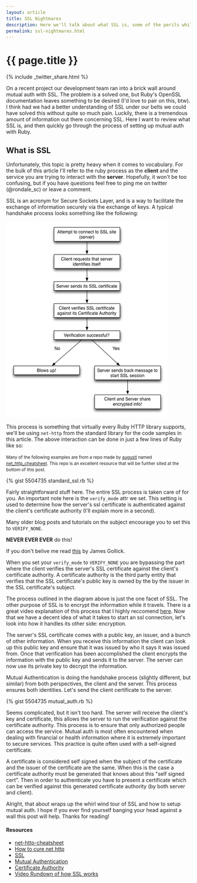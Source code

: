 ```yaml
---
layout: article
title: SSL Nightmares 
description: Here we'll talk about what SSL is, some of the perils while using it, and how to set up mutual authentication with Ruby's net-http library. 
permalink: ssl-nightmares.html
---
```


# {{ page.title }}

{% include _twitter_share.html %}

On a recent project our development team ran into a brick wall around mutual auth with SSL.  The problem is a solved one, but Ruby's OpenSSL documentation leaves something to be desired (I'd love to pair on this, btw). I think had we had a better understanding of SSL under our belts we could have solved this without quite so much pain. Luckily, there is a tremendous amount of information out there concerning SSL.  Here I want to review what SSL is, and then quickly go through the process of setting up mutual auth with Ruby.

## What is SSL

Unfortunately, this topic is pretty heavy when it comes to vocabulary.  For the bulk of this article I'll refer to the ruby process as the **client** and the service you are trying to interact with the **server**.  Hopefully, it won't be too confusing, but if you have questions feel free to ping me on twitter (@rondale_sc) or leave a comment.

SSL is an acronym for Secure Sockets Layer, and is a way to facilitate the exchange of information securely via the exchange of keys.  A typical handshake process looks something like the following:

![ssl-negotiation](/images/ssl_negotiation.png)

This process is something that virtually every Ruby HTTP library supports, we'll be using `net-http` from the standard library for the code samples in this article. The above interaction can be done in just a few lines of Ruby like so:

<small>Many of the following examples are from a repo made by [augustl](https://github.com/augustl) named [net_http_cheatsheet](https://github.com/augustl/net-http-cheat-sheet).  This repo is an excellent resource that will be further sited at the bottom of this post.</small>

{% gist 5504735 standard_ssl.rb %}

Fairly straightforward stuff here.  The entire SSL process is taken care of for you.  An important note here is the `verify_mode` attr we set.  This setting is used to determine how the server's ssl certificate is authenticated against the client's certificate authority (I'll explain more in a second).  

Many older blog posts and tutorials on the subject encourage you to set this to `VERIFY_NONE`.  

**NEVER EVER EVER** do this!  

If you don't belive me read [this](http://jamesgolick.com/2011/2/15/verify-none..html) by James Gollick.

When you set your `verify_mode` to `VERIFY_NONE` you are bypassing the part where the client verifies the server's SSL certificate against the client's certificate authority.  A certificate authority is the third party entity that verifies that the SSL certificate's public key is owned by the by the issuer in the SSL certificate's subject.

The process outlined in the diagram above is just the one facet of SSL.  The other purpose of SSL is to encrypt the information while it travels.   There is a great video explanation of this process that I highly reccomend [here](http://www.youtube.com/watch?v=iQsKdtjwtYI).  Now that we have a decent idea of what it takes to start an ssl connection, let's look into how it handles its other side: encryption.

The server's SSL certificate comes with a public key, an issuer, and a bunch of other information.  When you receive this information the client can look up this public key and ensure that it was issued by who it says it was issued from.  Once that verification has been accomplished the client encrypts the information with the public key and sends it to the server.  The server can now use its private key to decrypt the information.  

Mutual Authentication is doing the handshake process (slightly different, but similar) from both perspectives, the client and the server.  This process ensures both identities. Let's send the client certificate to the server.  


{% gist 5504735 mutual_auth.rb %}

Seems complicated, but it isn't too hard.  The server will receive the client's key and certificate, this allows the server to run the verification against the certificate authority.  This process is to ensure that only authorized people can access the service.  Mutual auth is most often encountered when dealing with financial or health information where it is extremely important to secure services.  This practice is quite often used with a self-signed certificate.  

A certificate is considered self signed when the subject of the certificate and the issuer of the certificate are the same.  When this is the case a certificate authority must be generated that knows about this "self signed cert".  Then in order to authenticate you have to present a certificate which can be verified against this generated certificate authority (by both server and client).

Alright, that about wraps up the whirl wind tour of SSL and how to setup mutual auth.  I hope if you ever find yourself banging your head against a wall this post will help.  Thanks for reading! 

#### Resources

* [net-http-cheatsheet](https://github.com/augustl/net-http-cheat-sheet)
* [How to cure net http](http://www.rubyinside.com/how-to-cure-nethttps-risky-default-https-behavior-4010.html)
* [SSL](http://en.wikipedia.org/wiki/SSL)
* [Mutual Authentication](http://en.wikipedia.org/wiki/Mutual_authentication)
* [Certificate Authority](http://en.wikipedia.org/wiki/Certificate_authority)
* [Video Rundown of how SSL works](http://www.youtube.com/watch?v=iQsKdtjwtYI)</small>
